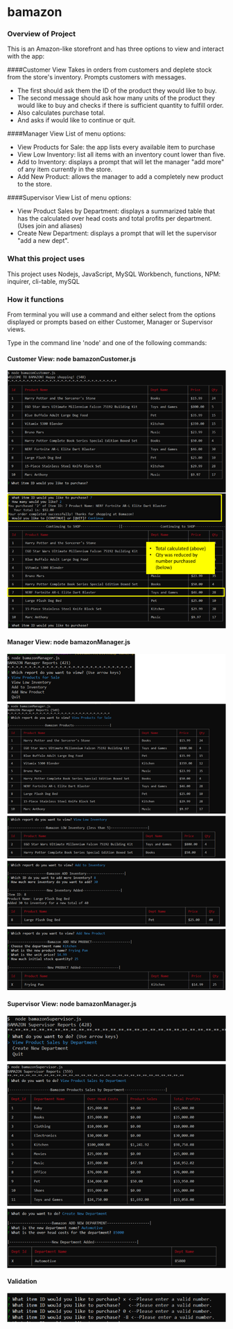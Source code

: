 # bamazon

### Overview of Project
This is an Amazon-like storefront and has three options to view and interact with the app:

####Customer View
Takes in orders from customers and deplete stock from the store's inventory. Prompts customers with messages.
   * The first should ask them the ID of the product they would like to buy.
   * The second message should ask how many units of the product they would like to buy and checks if there is sufficient quantity to fulfill order.
   * Also calculates purchase total.
   * And asks if would like to continue or quit.

####Manager View
List of menu options:
   * View Products for Sale: the app lists every available item to purchase
   * View Low Inventory: list all items with an inventory count lower than five.
   * Add to Inventory: displays a prompt that will let the manager "add more" of any item currently in the store.
   * Add New Product: allows the manager to add a completely new product to the store.

####Supervisor View
List of menu options:
   * View Product Sales by Department: displays a summarized table that has the calculated over head costs and total profits per department. (Uses join and aliases)
   * Create New Department: displays a prompt that will let the supervisor "add a new dept".

### What this project uses
This project uses Nodejs, JavaScript, MySQL Workbench, functions, NPM: inquirer, cli-table, mySQL

### How it functions
From terminal you will use a command and either select from the options displayed or prompts based on either Customer, Manager or Supervisor views.

Type in the command line 'node' and one of the following commands:
#### Customer View: node bamazonCustomer.js
![Customer View](/images/customerView.png) 

#### Manager View: node bamazonManager.js
![Manager View](/images/managerView.png) 

#### Supervisor View: node bamazonManager.js
![Supervisor View](/images/supervisorView.png) 

#### Validation
![validation](/images/validation.png) 
